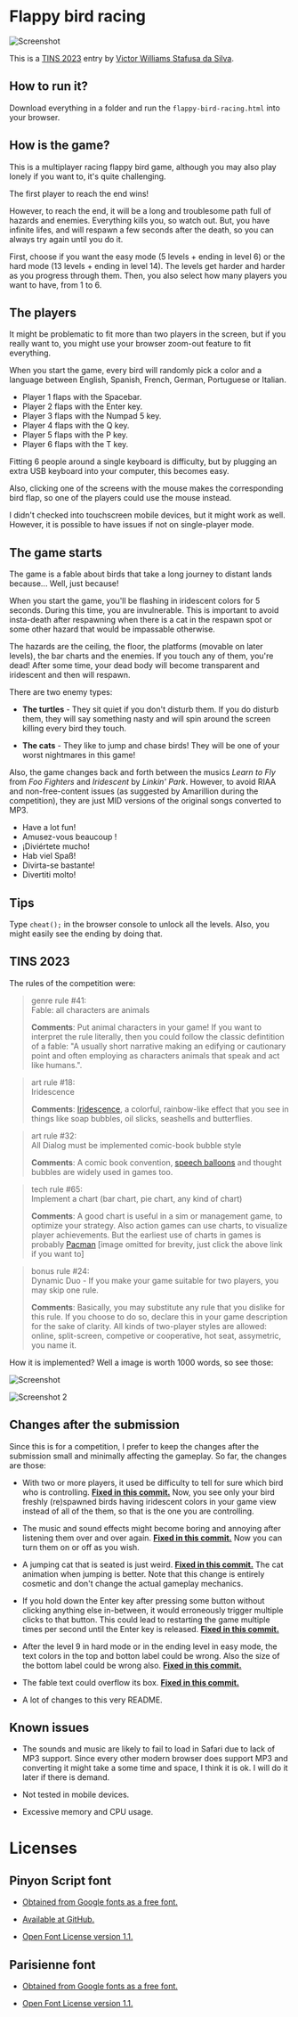 # Flappy bird racing

![Screenshot](/screenshot.png)

This is a [TINS 2023](https://tins.amarillion.org/2023) entry by [Victor Williams Stafusa da Silva](https://github.com/victorwss).

## How to run it?

Download everything in a folder and run the `flappy-bird-racing.html` into your browser.

## How is the game?

This is a multiplayer racing flappy bird game, although you may also play lonely if you want to, it's quite challenging.

The first player to reach the end wins!

However, to reach the end, it will be a long and troublesome path full of hazards and enemies. Everything kills you,
so watch out. But, you have infinite lifes, and will respawn a few seconds after the death, so you can always try again
until you do it.

First, choose if you want the easy mode (5 levels + ending in level 6) or the hard mode (13 levels + ending in level 14).
The levels get harder and harder as you progress through them.
Then, you also select how many players you want to have, from 1 to 6.

## The players

It might be problematic to fit more than two players in the screen,
but if you really want to, you might use your browser zoom-out feature to fit everything.

When you start the game, every bird will randomly pick a color and a language between
English, Spanish, French, German, Portuguese or Italian.

* Player 1 flaps with the Spacebar.
* Player 2 flaps with the Enter key.
* Player 3 flaps with the Numpad 5 key.
* Player 4 flaps with the Q key.
* Player 5 flaps with the P key.
* Player 6 flaps with the T key.

Fitting 6 people around a single keyboard is difficulty, but by plugging an extra USB keyboard into your computer,
this becomes easy.

Also, clicking one of the screens with the mouse makes the corresponding bird flap,
so one of the players could use the mouse instead.

I didn't checked into touchscreen mobile devices, but it might work as well.
However, it is possible to have issues if not on single-player mode.

## The game starts

The game is a fable about birds that take a long journey to distant lands because... Well, just because!

When you start the game, you'll be flashing in iridescent colors for 5 seconds. During this time, you are invulnerable.
This is important to avoid insta-death after respawning when there is a cat in the respawn spot or some other hazard
that would be impassable otherwise.

The hazards are the ceiling, the floor, the platforms (movable on later levels), the bar charts and the enemies.
If you touch any of them, you're dead! After some time, your dead body will become transparent and iridescent and
then will respawn.

There are two enemy types:

* **The turtles** - They sit quiet if you don't disturb them.
If you do disturb them, they will say something nasty and will spin around the screen killing every bird they touch.

* **The cats** - They like to jump and chase birds!
They will be one of your worst nightmares in this game!

Also, the game changes back and forth between the musics
*Learn to Fly* from *Foo Fighters* and *Iridescent* by *Linkin' Park*.
However, to avoid RIAA and non-free-content issues (as suggested by Amarillion during the competition),
they are just MID versions of the original songs converted to MP3.

* Have a lot fun!
* Amusez-vous beaucoup !
* ¡Diviértete mucho!
* Hab viel Spaß!
* Divirta-se bastante!
* Divertiti molto!

## Tips

Type `cheat();` in the browser console to unlock all the levels. Also, you might easily see the ending by doing that.

## TINS 2023

The rules of the competition were:

> genre rule #41:<br>Fable: all characters are animals
> 
> **Comments**: Put animal characters in your game! If you want to interpret the rule literally, then you could follow the classic defintition of a fable: "A usually short narrative making an edifying or cautionary point and often employing as characters animals that speak and act like humans.".

> art rule #18:<br>Iridescence
>
> **Comments**: [Iridescence](https://en.wikipedia.org/wiki/Iridescence), a colorful, rainbow-like effect that you see in things like soap bubbles, oil slicks, seashells and butterflies.

> art rule #32:<br>All Dialog must be implemented comic-book bubble style
>
> **Comments**: A comic book convention, [speech balloons](https://en.wikipedia.org/wiki/Speech_balloon) and thought bubbles are widely used in games too. 

> tech rule #65:<br>Implement a chart (bar chart, pie chart, any kind of chart)
>
> **Comments**: A good chart is useful in a sim or management game, to optimize your strategy. Also action games can use charts, to visualize player achievements. But the earliest use of charts in games is probably [Pacman](https://tins.amarillion.org/upload/images/pacman-graph-not-pacman-287927883.jpeg)
> [image omitted for brevity, just click the above link if you want to]

> bonus rule #24:<br>Dynamic Duo - If you make your game suitable for two players, you may skip one rule.
>
> **Comments**: Basically, you may substitute any rule that you dislike for this rule. If you choose to do so, declare this in your game description for the sake of clarity. All kinds of two-player styles are allowed: online, split-screen, competive or cooperative, hot seat, assymetric, you name it. 

How it is implemented? Well a image is worth 1000 words, so see those:

![Screenshot](/screenshot.png)

![Screenshot 2](/screenshot2.png)

## Changes after the submission

Since this is for a competition,
I prefer to keep the changes after the submission small and minimally affecting the gameplay.
So far, the changes are those:

- With two or more players, it used be difficulty to tell for sure which bird who is controlling.
[**Fixed in this commit.**](https://github.com/victorwss/flappy-bird-racing/commit/b7d8577ae6539c04fd13dd106e6b3f9cbb516b7a)
Now, you see only your bird freshly (re)spawned birds having iridescent colors in your game view
instead of all of the them, so that is the one you are controlling.

- The music and sound effects might become boring and annoying after listening them over and over again.
[**Fixed in this commit.**](https://github.com/victorwss/flappy-bird-racing/commit/46f49f63cc5c166883868470b99b198833b6667e)
Now you can turn them on or off as you wish.

- A jumping cat that is seated is just weird.
[**Fixed in this commit.**](https://github.com/victorwss/flappy-bird-racing/commit/badc83e89cb4a0c646b216a22413c1c4f015d3ee)
The cat animation when jumping is better.
Note that this change is entirely cosmetic and don't change the actual gameplay mechanics.

- If you hold down the Enter key after pressing some button without clicking anything else in-between,
it would erroneously trigger multiple clicks to that button.
This could lead to restarting the game multiple times per second until the Enter key is released.
[**Fixed in this commit.**](https://github.com/victorwss/flappy-bird-racing/commit/287a1a22f451019324ffbcc267e4c7bc855c66bd)

- After the level 9 in hard mode or in the ending level in easy mode,
the text colors in the top and botton label could be wrong.
Also the size of the bottom label could be wrong also.
[**Fixed in this commit.**](https://github.com/victorwss/flappy-bird-racing/commit/e0f735ff0a5752a7d5c77825dff02318ac3a9915)

- The fable text could overflow its box.
[**Fixed in this commit.**](https://github.com/victorwss/flappy-bird-racing/commit/60ad033e8601bb15c43466042bedc97e97ce2819)

- A lot of changes to this very README.

## Known issues

- The sounds and music are likely to fail to load in Safari due to lack of MP3 support.
Since every other modern browser does support MP3 and converting it might take a some time and space, I think it is ok.
I will do it later if there is demand.

- Not tested in mobile devices.

- Excessive memory and CPU usage.

# Licenses

## Pinyon Script font

- [Obtained from Google fonts as a free font.](https://fonts.google.com/specimen/Pinyon+Script)

- [Available at GitHub.](https://github.com/SorkinType/Pinyon)

- [Open Font License version 1.1.](/fonts/Pinyon_Script/OFL.txt)

## Parisienne font

- [Obtained from Google fonts as a free font.](https://fonts.google.com/specimen/Parisienne)

- [Open Font License version 1.1.](/fonts/Parisienne/OFL.txt)
